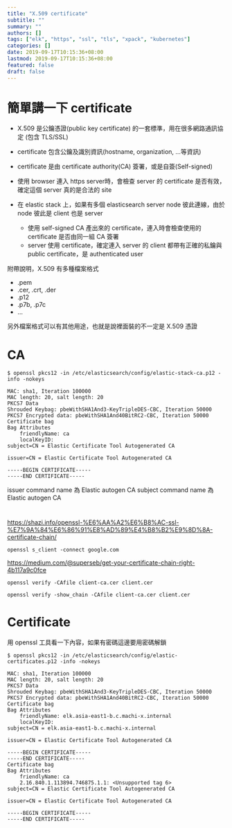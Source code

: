 ```yaml
---
title: "X.509 certificate"
subtitle: ""
summary: ""
authors: []
tags: ["elk", "https", "ssl", "tls", "xpack", "kubernetes"]
categories: []
date: 2019-09-17T10:15:36+08:00
lastmod: 2019-09-17T10:15:36+08:00
featured: false
draft: false
---
```


# 簡單講一下 certificate

* X.509 是公鑰憑證(public key certificate) 的一套標準，用在很多網路通訊協定 (包含 TLS/SSL)
* certificate 包含公鑰及識別資訊(hostname, organization, ...等資訊)
* certificate 是由 certificate authority(CA) 簽署，或是自簽(Self-signed)
* 使用 browser 連入 https server時，會檢查 server 的 certificate 是否有效，確定這個 server 真的是合法的 site

* 在 elastic stack 上，如果有多個 elasticsearch server node 彼此連線，由於 node 彼此是 client 也是 server
  * 使用 self-signed CA 產出來的 certificate，連入時會檢查使用的 certificate 是否由同一組 CA 簽署
  * server 使用 certificate，確定連入 server 的 client 都帶有正確的私鑰與 public certificate，是 authenticated user

附帶說明，X.509 有多種檔案格式

* .pem
* .cer, .crt, .der
* .p12
* .p7b, .p7c
* ...

另外檔案格式可以有其他用途，也就是說裡面裝的不一定是 X.509 憑證

# CA

```
$ openssl pkcs12 -in /etc/elasticsearch/config/elastic-stack-ca.p12 -info -nokeys

MAC: sha1, Iteration 100000
MAC length: 20, salt length: 20
PKCS7 Data
Shrouded Keybag: pbeWithSHA1And3-KeyTripleDES-CBC, Iteration 50000
PKCS7 Encrypted data: pbeWithSHA1And40BitRC2-CBC, Iteration 50000
Certificate bag
Bag Attributes
    friendlyName: ca
    localKeyID:
subject=CN = Elastic Certificate Tool Autogenerated CA

issuer=CN = Elastic Certificate Tool Autogenerated CA

-----BEGIN CERTIFICATE-----
-----END CERTIFICATE-----
```

issuer command name 為 Elastic autogen CA
subject command name 為 Elastic autogen CA

# 

https://shazi.info/openssl-%E6%AA%A2%E6%B8%AC-ssl-%E7%9A%84%E6%86%91%E8%AD%89%E4%B8%B2%E9%8D%8A-certificate-chain/

```
openssl s_client -connect google.com
```

https://medium.com/@superseb/get-your-certificate-chain-right-4b117a9c0fce

```
openssl verify -CAfile client-ca.cer client.cer

openssl verify -show_chain -CAfile client-ca.cer client.cer
```

# Certificate

用 openssl 工具看一下內容，如果有密碼這邊要用密碼解鎖

```
$ openssl pkcs12 -in /etc/elasticsearch/config/elastic-certificates.p12 -info -nokeys

MAC: sha1, Iteration 100000
MAC length: 20, salt length: 20
PKCS7 Data
Shrouded Keybag: pbeWithSHA1And3-KeyTripleDES-CBC, Iteration 50000
PKCS7 Encrypted data: pbeWithSHA1And40BitRC2-CBC, Iteration 50000
Certificate bag
Bag Attributes
    friendlyName: elk.asia-east1-b.c.machi-x.internal
    localKeyID:
subject=CN = elk.asia-east1-b.c.machi-x.internal

issuer=CN = Elastic Certificate Tool Autogenerated CA

-----BEGIN CERTIFICATE-----
-----END CERTIFICATE-----
Certificate bag
Bag Attributes
    friendlyName: ca
    2.16.840.1.113894.746875.1.1: <Unsupported tag 6>
subject=CN = Elastic Certificate Tool Autogenerated CA

issuer=CN = Elastic Certificate Tool Autogenerated CA

-----BEGIN CERTIFICATE-----
-----END CERTIFICATE-----

```


